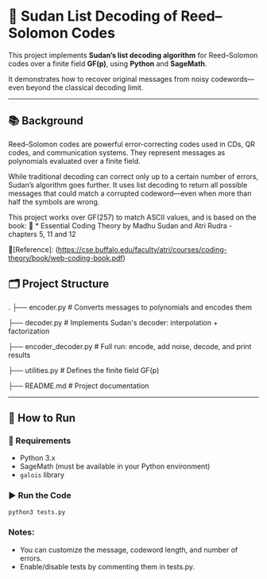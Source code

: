 # 📘 Sudan List Decoding of Reed–Solomon Codes
This project implements **Sudan’s list decoding algorithm** for Reed–Solomon codes over a finite field **GF(p)**, using **Python** and **SageMath**.

It demonstrates how to recover original messages from noisy codewords—even beyond the classical decoding limit.

---

## 📚 Background
Reed–Solomon codes are powerful error-correcting codes used in CDs, QR codes, and communication systems. They represent messages as polynomials evaluated over a finite field.

While traditional decoding can correct only up to a certain number of errors, Sudan’s algorithm goes further. It uses list decoding to return all possible messages that could match a corrupted codeword—even when more than half the symbols are wrong.

This project works over GF(257) to match ASCII values, and is based on the book:
📖 * Essential Coding Theory by Madhu Sudan and Atri Rudra - chapters 5, 11 and 12

🔗[Reference]: (https://cse.buffalo.edu/faculty/atri/courses/coding-theory/book/web-coding-book.pdf)


## 🗂️ Project Structure
.
├── encoder.py # Converts messages to polynomials and encodes them

├── decoder.py # Implements Sudan's decoder: interpolation + factorization

├── encoder_decoder.py # Full run: encode, add noise, decode, and print results

├── utilities.py # Defines the finite field GF(p)

├── README.md # Project documentation

---

## 🚀 How to Run
### 🔧 Requirements
- Python 3.x
- SageMath (must be available in your Python environment)
- `galois` library

### ▶️ Run the Code
```bash
python3 tests.py
```
### Notes:
- You can customize the message, codeword length, and number of errors.
- Enable/disable tests by commenting them in tests.py.
